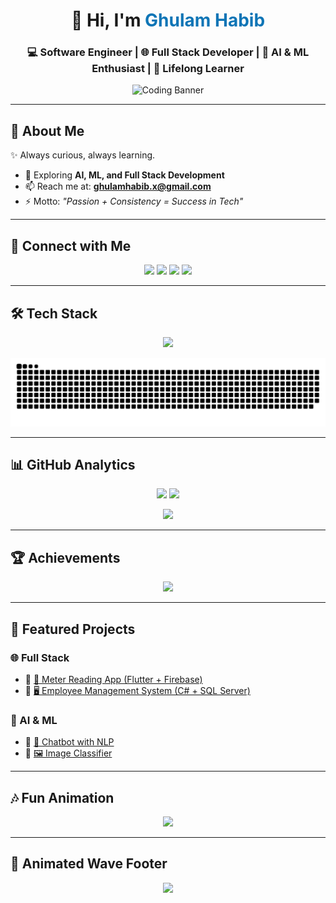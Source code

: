 <!-- 🎉 Profile Header with Banner -->
<h1 align="center">👋 Hi, I'm <span style="color:#0e75b6;">Ghulam Habib</span></h1>
<h3 align="center">💻 Software Engineer | 🌐 Full Stack Developer | 🤖 AI & ML Enthusiast | 🚀 Lifelong Learner</h3>

<!-- Banner -->
<p align="center">
  <img src="https://raw.githubusercontent.com/abhisheknaiidu/abhisheknaiidu/master/code.gif" width="700" alt="Coding Banner"/>
</p>

---

## 🌟 About Me  
✨ Always curious, always learning.  
- 🔭 Exploring **AI, ML, and Full Stack Development**  
- 📫 Reach me at: **ghulamhabib.x@gmail.com**  
- ⚡ Motto: *"Passion + Consistency = Success in Tech"*  

---

## 🔗 Connect with Me  
<p align="center">
  <a href="mailto:ghulamhabib.x@gmail.com"><img src="https://img.shields.io/badge/-Email%20Me-D14836?style=for-the-badge&logo=gmail&logoColor=white&labelColor=000"/></a>
  <a href="https://linkedin.com/in/YOUR-LINKEDIN"><img src="https://img.shields.io/badge/-LinkedIn-0A66C2?style=for-the-badge&logo=linkedin&logoColor=white&labelColor=000"/></a>
  <a href="https://twitter.com/YOUR-TWITTER"><img src="https://img.shields.io/badge/-Twitter-1DA1F2?style=for-the-badge&logo=twitter&logoColor=white&labelColor=000"/></a>
  <a href="https://github.com/habibx792"><img src="https://img.shields.io/badge/-GitHub-171515?style=for-the-badge&logo=github&logoColor=white&labelColor=000"/></a>
</p>

---

## 🛠️ Tech Stack  
<p align="center">
  <img src="https://skillicons.dev/icons?i=html,css,js,ts,react,nextjs,nodejs,tailwind,cpp,cs,python,flutter,firebase,mysql,git,linux,docker,aws&perline=9" />
</p>

<p align="center">
  <img src="https://github.com/Platane/snk/raw/output/github-contribution-grid-snake.svg" alt="snake animation"/>
</p>

---

## 📊 GitHub Analytics  
<p align="center">
  <img src="https://github-readme-stats.vercel.app/api?username=habibx792&show_icons=true&theme=tokyonight&hide_border=true&count_private=true&include_all_commits=true" height="180px"/>
  <img src="https://github-readme-streak-stats.herokuapp.com?user=habibx792&theme=tokyonight&hide_border=true" height="180px"/>
</p>

<p align="center">
  <img src="https://github-readme-stats.vercel.app/api/top-langs/?username=habibx792&layout=compact&theme=tokyonight&hide_border=true"/>
</p>

---

## 🏆 Achievements  
<p align="center">
  <img src="https://github-profile-trophy.vercel.app/?username=habibx792&theme=matrix&margin-w=15&margin-h=15&no-frame=true&row=1&column=6"/>
</p>

---

## 🚀 Featured Projects  

### 🌐 Full Stack  
- 🔹 [📱 Meter Reading App (Flutter + Firebase)](https://github.com/yourrepo)  
- 🔹 [🖥️ Employee Management System (C# + SQL Server)](https://github.com/yourrepo)  

### 🤖 AI & ML  
- 🔹 [🤖 Chatbot with NLP](https://github.com/yourrepo)  
- 🔹 [🖼️ Image Classifier](https://github.com/yourrepo)  

---

## 🎶 Fun Animation  
<p align="center">
  <img src="https://readme-typing-svg.herokuapp.com?font=Roboto&size=24&duration=3000&pause=1000&color=FF5733&center=true&vCenter=true&width=600&lines=⚡+Code.+Create.+Innovate.;🔥+Building+the+Future+with+Tech.;🚀+Always+Learning%2C+Always+Growing." />
</p>

---

## 🎨 Animated Wave Footer  
<p align="center">
  <img src="https://capsule-render.vercel.app/api?type=waving&color=0e75b6&height=100&section=footer&animation=fadeIn"/>
</p>
